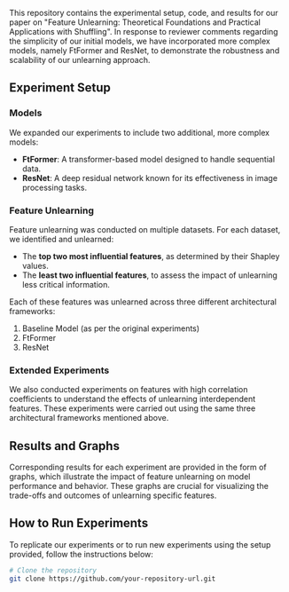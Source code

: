 This repository contains the experimental setup, code, and results for our paper on "Feature Unlearning: Theoretical Foundations and Practical Applications with Shuffling". In response to reviewer comments regarding the simplicity of our initial models, we have incorporated more complex models, namely FtFormer and ResNet, to demonstrate the robustness and scalability of our unlearning approach.

## Experiment Setup

### Models

We expanded our experiments to include two additional, more complex models:
- **FtFormer**: A transformer-based model designed to handle sequential data.
- **ResNet**: A deep residual network known for its effectiveness in image processing tasks.

### Feature Unlearning

Feature unlearning was conducted on multiple datasets. For each dataset, we identified and unlearned:
- The **top two most influential features**, as determined by their Shapley values.
- The **least two influential features**, to assess the impact of unlearning less critical information.

Each of these features was unlearned across three different architectural frameworks:
1. Baseline Model (as per the original experiments)
2. FtFormer
3. ResNet

### Extended Experiments

We also conducted experiments on features with high correlation coefficients to understand the effects of unlearning interdependent features. These experiments were carried out using the same three architectural frameworks mentioned above.

## Results and Graphs

Corresponding results for each experiment are provided in the form of graphs, which illustrate the impact of feature unlearning on model performance and behavior. These graphs are crucial for visualizing the trade-offs and outcomes of unlearning specific features.

## How to Run Experiments

To replicate our experiments or to run new experiments using the setup provided, follow the instructions below:

```bash
# Clone the repository
git clone https://github.com/your-repository-url.git
